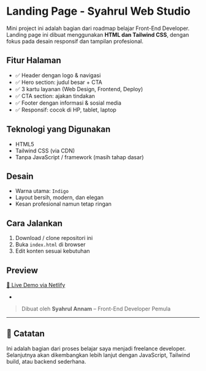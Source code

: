 # Landing Page - Syahrul Web Studio

Mini project ini adalah bagian dari roadmap belajar Front-End Developer.  
Landing page ini dibuat menggunakan **HTML dan Tailwind CSS**, dengan fokus pada desain responsif dan tampilan profesional.

## Fitur Halaman

- ✅ Header dengan logo & navigasi
- ✅ Hero section: judul besar + CTA
- ✅ 3 kartu layanan (Web Design, Frontend, Deploy)
- ✅ CTA section: ajakan tindakan
- ✅ Footer dengan informasi & sosial media
- ✅ Responsif: cocok di HP, tablet, laptop

## Teknologi yang Digunakan

- HTML5
- Tailwind CSS (via CDN)
- Tanpa JavaScript / framework (masih tahap dasar)

## Desain

- Warna utama: `Indigo`
- Layout bersih, modern, dan elegan
- Kesan profesional namun tetap ringan

## Cara Jalankan

1. Download / clone repositori ini
2. Buka `index.html` di browser
3. Edit konten sesuai kebutuhan

## Preview

[🔗 Live Demo via Netlify](https://elegan-syahrul-site.netlify.app)

-
> Dibuat oleh **Syahrul Annam** – Front-End Developer Pemula

---

## 🧠 Catatan

Ini adalah bagian dari proses belajar saya menjadi freelance developer.  
Selanjutnya akan dikembangkan lebih lanjut dengan JavaScript, Tailwind build, atau backend sederhana.
